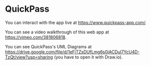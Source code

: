 # QuickPass

You can interact with the app live at https://www.quickpass-app.com/.

You can see a video walkthrough of this web app at https://vimeo.com/381806818.

You can see QuickPass's UML Diagrams at https://drive.google.com/file/d/1eFjTZsDUfLmg6s0iACDul7YcU4D-TzQt/view?usp=sharing (you have to open it with Draw.io).
